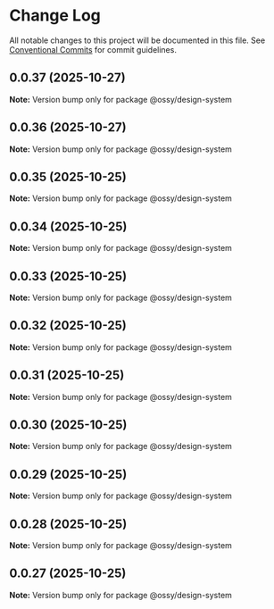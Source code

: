# Change Log

All notable changes to this project will be documented in this file.
See [Conventional Commits](https://conventionalcommits.org) for commit guidelines.

## 0.0.37 (2025-10-27)

**Note:** Version bump only for package @ossy/design-system





## 0.0.36 (2025-10-27)

**Note:** Version bump only for package @ossy/design-system





## 0.0.35 (2025-10-25)

**Note:** Version bump only for package @ossy/design-system





## 0.0.34 (2025-10-25)

**Note:** Version bump only for package @ossy/design-system





## 0.0.33 (2025-10-25)

**Note:** Version bump only for package @ossy/design-system





## 0.0.32 (2025-10-25)

**Note:** Version bump only for package @ossy/design-system





## 0.0.31 (2025-10-25)

**Note:** Version bump only for package @ossy/design-system





## 0.0.30 (2025-10-25)

**Note:** Version bump only for package @ossy/design-system





## 0.0.29 (2025-10-25)

**Note:** Version bump only for package @ossy/design-system





## 0.0.28 (2025-10-25)

**Note:** Version bump only for package @ossy/design-system





## 0.0.27 (2025-10-25)

**Note:** Version bump only for package @ossy/design-system

